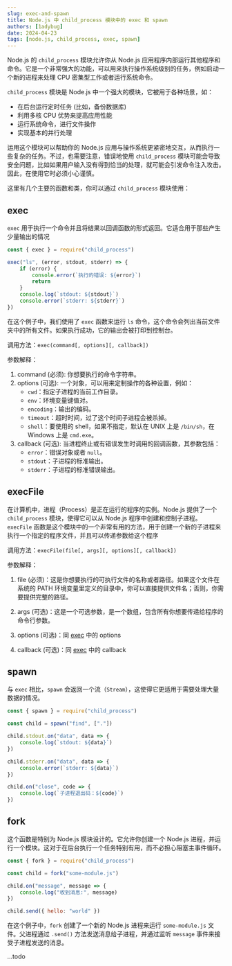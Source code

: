 ```yaml
---
slug: exec-and-spawn
title: Node.js 中 child_process 模块中的 exec 和 spawn
authors: [1adybug]
date: 2024-04-23
tags: [node.js, child_process, exec, spawn]
---
```


Node.js 的 `child_process` 模块允许你从 Node.js 应用程序内部运行其他程序和命令。它是一个非常强大的功能，可以用来执行操作系统级别的任务，例如启动一个新的进程来处理 CPU 密集型工作或者运行系统命令。

`child_process` 模块是 Node.js 中一个强大的模块，它被用于各种场景，如：

-   在后台运行定时任务 (比如，备份数据库)
-   利用多核 CPU 优势来提高应用性能
-   运行系统命令，进行文件操作
-   实现基本的并行处理

运用这个模块可以帮助你的 Node.js 应用与操作系统更紧密地交互，从而执行一些复杂的任务。不过，也需要注意，错误地使用 `child_process` 模块可能会导致安全问题，比如如果用户输入没有得到恰当的处理，就可能会引发命令注入攻击。因此，在使用它时必须小心谨慎。

这里有几个主要的函数和类，你可以通过 `child_process` 模块使用：

## exec

`exec` 用于执行一个命令并且将结果以回调函数的形式返回。它适合用于那些产生少量输出的情况

```JavaScript
const { exec } = require("child_process")

exec("ls", (error, stdout, stderr) => {
    if (error) {
        console.error(`执行的错误: ${error}`)
        return
    }
    console.log(`stdout: ${stdout}`)
    console.error(`stderr: ${stderr}`)
})
```

在这个例子中，我们使用了 `exec` 函数来运行 `ls` 命令，这个命令会列出当前文件夹中的所有文件。如果执行成功，它的输出会被打印到控制台。

调用方法：`exec(command[, options][, callback])`

参数解释：

1. command (必须): 你想要执行的命令字符串。
2. options (可选): 一个对象，可以用来定制操作的各种设置，例如：
    - `cwd`：指定子进程的当前工作目录。
    - `env`：环境变量键值对。
    - `encoding`：输出的编码。
    - `timeout`：超时时间，过了这个时间子进程会被杀掉。
    - `shell`：要使用的 shell，如果不指定，默认在 UNIX 上是 `/bin/sh`，在 Windows 上是 `cmd.exe`。
3. callback (可选): 当进程终止或有错误发生时调用的回调函数，其参数包括：
    - `error`：错误对象或者 `null`。
    - `stdout`：子进程的标准输出。
    - `stderr`：子进程的标准错误输出。

## execFile

在计算机中，进程（Process）是正在运行的程序的实例。Node.js 提供了一个 `child_process` 模块，使得它可以从 Node.js 程序中创建和控制子进程。`execFile` 函数是这个模块中的一个非常有用的方法，用于创建一个新的子进程来执行一个指定的程序文件，并且可以传递参数给这个程序

调用方法：`execFile(file[, args][, options][, callback])`

参数解释：

1. file (必须)：这是你想要执行的可执行文件的名称或者路径。如果这个文件在系统的 PATH 环境变量里定义的目录中，你可以直接提供文件名；否则，你需要提供完整的路径。

2. args (可选)：这是一个可选参数，是一个数组，包含所有你想要传递给程序的命令行参数。

3. options (可选)：同 [exec](#exec) 中的 options

4. callback (可选)：同 [exec](#exec) 中的 callback

## spawn

与 `exec` 相比，`spawn` 会返回一个流（`Stream`），这使得它更适用于需要处理大量数据的情况。

```JavaScript
const { spawn } = require("child_process")

const child = spawn("find", ["."])

child.stdout.on("data", data => {
    console.log(`stdout: ${data}`)
})

child.stderr.on("data", data => {
    console.error(`stderr: ${data}`)
})

child.on("close", code => {
    console.log(`子进程退出码：${code}`)
})
```

## fork

这个函数是特别为 Node.js 模块设计的。它允许你创建一个 Node.js 进程，并运行一个模块。这对于在后台执行一个任务特别有用，而不必担心阻塞主事件循环。

```JavaScript
const { fork } = require("child_process")

const child = fork("some-module.js")

child.on("message", message => {
    console.log("收到消息:", message)
})

child.send({ hello: "world" })
```

在这个例子中，`fork` 创建了一个新的 Node.js 进程来运行 `some-module.js` 文件。父进程通过 `.send()` 方法发送消息给子进程，并通过监听 `message` 事件来接受子进程发送的消息。

...todo
